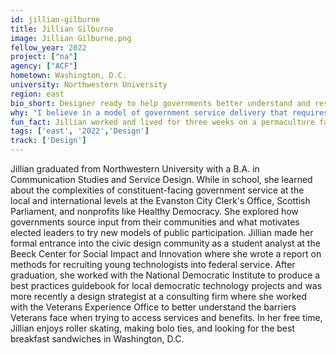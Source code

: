 ```yaml
---
id: jillian-gilburne
title: Jillian Gilburne
image: Jillian Gilburne.png
fellow_year: 2022
project: ["na"]
agency: ["ACF"]
hometown: Washington, D.C.
university: Northwestern University
region: east
bio_short: Designer ready to help governments better understand and respond to the needs of those they are meant to serve 
why: "I believe in a model of government service delivery that requires listening to the needs and challenges of those we serve and making sure our offerings meet them where they are. I wanted to join this community of people who are working to make government services easier to access and apply to."
fun_fact: Jillian worked and lived for three weeks on a permaculture farm just outside of Baltimore where she tended to sheep and chickens, weeded and raked to ensure that baby trees are able grow big and strong, and picked more strawberries than you could possibly imagine.
tags: ['east', '2022','Design']
track: ['Design']
---
```


Jillian graduated from Northwestern University with a B.A. in Communication Studies and Service Design. While in school, she learned about the complexities of constituent-facing government service at the local and international levels at the Evanston City Clerk's Office, Scottish Parliament, and nonprofits like Healthy Democracy. She explored how governments source input from their communities and what motivates elected leaders to try new models of public participation. Jillian made her formal entrance into the civic design community as a student analyst at the Beeck Center for Social Impact and Innovation where she wrote a report on methods for recruiting young technologists into federal service. After graduation, she worked with the National Democratic Institute to produce a best practices guidebook for local democratic technology projects and was more recently a design strategist at a consulting firm where she worked with the Veterans Experience Office to better understand the barriers Veterans face when trying to access services and benefits. In her free time, Jillian enjoys roller skating, making bolo ties, and looking for the best breakfast sandwiches in Washington, D.C.